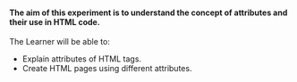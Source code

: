 #### The aim of this experiment is to understand the concept of attributes and their use in HTML code.
The Learner will be able to:

   -  Explain attributes of HTML tags.
   -  Create HTML pages using different attributes.
